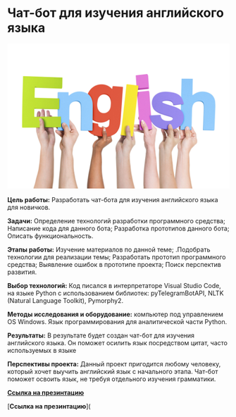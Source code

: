 # Чат-бот для изучения английского языка

![photo-fefuu-33.jpg](/photo-fefuu-33.jpg)

**Цель работы:** Разработать чат-бота для изучения английского языка для новичков.

**Задачи:** Определение технологий разработки программного средства; Написание кода для данного бота; Разработка прототипов данного бота; Описать функциональность.

**Этапы работы:** Изучение материалов по данной теме; .Подобрать технологии для реализации темы; Разработать прототип программного средства; Выявление ошибок в прототипе проекта; Поиск перспектив развития.

**Выбор технологий:** Код писался в интерпретаторе Visual Studio Code, на языке Python с использованием библиотек: pyTelegramBotAPI, NLTK (Natural Language Toolkit), Pymorphy2.

**Методы исследования и оборудование:** компьютер под управлением OS Windows. Язык программирования для аналитической части Python. 

**Результаты:** В результате будет создан чат-бот для  изучения английского языка. Он поможет осилить язык посредством цитат, часто используемых в языке

**Перспективы проекта:** Данный проект пригодится любому человеку, который хочет выучить английский язык с начального этапа. Чат-бот поможет освоить язык, не  требуя отдельного изучения грамматики.

[**Ссылка на презинтацию**]()

[**Ссылка на презинтацию**](
